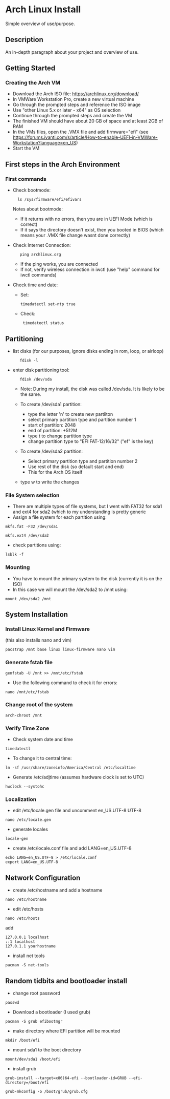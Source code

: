 # Arch Linux Install

Simple overview of use/purpose.

## Description

An in-depth paragraph about your project and overview of use.

## Getting Started

### Creating the Arch VM

* Download the Arch ISO file: https://archlinux.org/download/
* In VMWare Workstation Pro, create a new virtual machine
* Go through the prompted steps and reference the ISO image
* Use "other Linux 5.x or later - x64" as OS selection
* Continue through the prompted steps and create the VM
* The finished VM should have about 20 GB of space and at least 2GB of RAM
* In the VMs files, open the .VMX file and add firmware="efi" (see https://forums.ivanti.com/s/article/How-to-enable-UEFI-in-VMWare-Workstation?language=en_US)
* Start the VM

## First steps in the Arch Environment

### First commands

* Check bootmode: 
        
        ls /sys/firmware/efi/efivars
        
    Notes about bootmode:
    - If it returns with no errors, then you are in UEFI Mode (which is correct)
    - If it says the directory doesn't exist, then you booted in BIOS (which means your .VMX file           change wasnt done correctly)

* Check Internet Connection:
   
         ping archlinux.org
    
    - If the ping works, you are connected
    - If not, verify wireless connection in iwctl (use "help" command for iwctl commands)

* Check time and date:

    - Set:
    
          timedatectl set-ntp true
     
    - Check:
 
           timedatectl status

## Partitioning

* list disks (for our purposes, ignore disks ending in rom, loop, or airloop)

         fdisk -l
         
* enter disk partitioning tool:

         fdisk /dev/sda
         
         
    - Note: During my install, the disk was called /dev/sda. It is likely to be the same.

   - To create /dev/sda1 partition:
      - type the letter 'n' to create new partiiton
      - select primary partition type and partition number 1
      - start of partition: 2048
      - end of partition: +512M
      - type t to change partition type 
      - change partition type to "EFI FAT-12/16/32" ("ef" is the key)
   - To create /dev/sda2 partition:
      - Select primary partition type and partition number 2
      - Use rest of the disk (so default start and end)
      - This for the Arch OS itself
   - type w to write the changes

### File System selection

* There are multiple types of file systems, but I went with FAT32 for sda1 and ext4 for sda2 (which to my understanding is pretty generic
* Assign a file system for each partition using:

```
mkfs.fat -F32 /dev/sda1
```
```
mkfs.ext4 /dev/sda2
```

* check partitions using:
```
lsblk -f
```

### Mounting
* You have to mount the primary system to the disk (currently it is on the ISO)
* In this case we will mount the /dev/sda2 to /mnt using:

```
mount /dev/sda2 /mnt
```

## System Installation
### Install Linux Kernel and Firmware
(this also installs nano and vim)
```
pacstrap /mnt base linux linux-firmware nano vim
```
### Generate fstab file 

```
genfstab -U /mnt >> /mnt/etc/fstab
```
* Use the following command to check it for errors:
```
nano /mnt/etc/fstab
```

### Change root of the system
```
arch-chroot /mnt
```

### Verify Time Zone

* Check system date and time
```
timedatectl
```

* To change it to central time:
```
ln -sf /usr/share/zoneinfo/America/Central /etc/localtime
```
* Generate /etc/adjtime (assumes hardware clock is set to UTC)
```
hwclock --systohc 
```

### Localization
* edit /etc/locale.gen file and uncomment en_US.UTF-8 UTF-8
```
nano /etc/locale.gen
```
* generate locales
```
locale-gen
```
* create /etc/locale.conf file and add LANG=en_US.UTF-8
```
echo LANG=en_US.UTF-8 > /etc/locale.conf
export LANG=en_US.UTF-8
```

## Network Configuration
* create /etc/hostname and add a hostname
```
nano /etc/hostname
```
* edit /etc/hosts
```
nano /etc/hosts
``` 
add 
```
127.0.0.1 localhost
::1 localhost
127.0.1.1 yourhostname
```
* install net tools
```
pacman -S net-tools
```

## Random tidbits and bootloader install
* change root password
```
passwd
```
* Download a bootloader (I used grub)
```
pacman -S grub efibootmgr
```
* make directory where EFI partition will be mounted
```
mkdir /boot/efi
```
* mount sda1 to the boot directory
```
mount/dev/sda1 /boot/efi
```
* install grub
```
grub-install --target=x86)64-efi --bootloader-id=GRUB --efi-directory=/boot/efi
```
```
grub-mkconfig -o /boot/grub/grub.cfg
```


